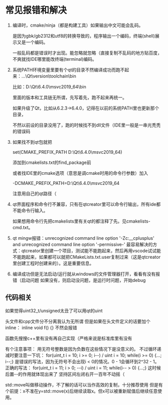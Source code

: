 # 常见报错和解决

1. 编译时，cmake/ninja（都是构建工具）如果输出中文可能会乱码。

   是因为gbk/gb2312和utf8的转换导致的，程序输出一个编码，终端(shell)展示又是一个编码。

   一般乱码都是错误时才出现。能忽略就忽略（直接复制不乱码的地方贴百度，不爽就找IDE哪里能改终端(terminal)编码。

2. 系统PATH环境变量里要有个qt的目录不然编译成功而跑不起来：...\Qt\version\toolchain\bin

   比如：D:\Qt\6.4.0\msvc2019_64\bin

   里面的版本和工具链无所谓，先写着先，跑不起来再统一。

   如果升级了Qt，比如从6.2.3->6.4.0，记得在以前的系统PATH里也更新那个目录，

   不然以前设的目录没用了，跑的时候找不到dll文件（IDE里一般是一串光秃秃的错误码

3. 如果找不到qt包就把

   set(CMAKE_PREFIX_PATH D:\Qt\6.4.0\msvc2019_64)

   添加到cmakelists.txt的find_package前

   或者找IDE里的cmake选项（意思是调cmake时用的命令行参数）加入

   -DCMAKE_PREFIX_PATH=D:\Qt\6.4.0\msvc2019_64

   注意用自己的qt路径（

4. qt界面程序和命令行不兼容，只有在qtcreator里可以命令行输出，所有ide都不能命令行输入。

   如果想用命令行先把cmakelists里有关qt的都注释了先。见cmakelists-cmd.txt。

5. qt mingw报错：unrecognized command line option '-Zc:__cplusplus' and unrecognized command line option '-permissive-'
   最容易解决的方式：qtcreator里创建一个项目，测试能不能跑起来，然后再用vscode试试能不能跑起来，如果都可以就把CMakeLists.txt.user复制过来（这是qtcreator里创建工程时创建来的）。这是重要信息。

6. 编译成功但是无法启动/运行就从windows的文件管理器打开，看看有没有报错（启动问题
   如果没有，则启动没问题，是运行时问题，开始debug

## 代码相关

如果觉得uint32_t/unsigned太丑了可以用qt的uint

头文件和cpp文件分不分离我认为无所谓
但是如果在头文件定义的话要加个inline：
inline void f() {}
不然会报错

函数先搜搜c++里有没有再自己实现（严格来说是标准库里有没有

有个注意事项：
用无符号整数是因为负数在这些情况下是没意义的。
不过循环递减时要注意一下坑：
for(uint_t i = 10; i >= 0; i--) / uint i = 10; while(i >= 0) {...; i--;}
是错误的写法，因为无符号不会出现i < 0的情况。0 - 1会循环到2^32 - 1。
正确的写法：
for(uint_t i = 11; i > 0; --i) / uint i = 11; while(i-- > 0) {...;}
这时候后置--的作用就体现出来了
坚持区间左闭右开一百年不动摇（

std::move叫做移动操作，不了解的话可以当作高效的复制，十分推荐使用
但是有个前提：x不准在y=std::move(x)后继续读取x。但x可以被重新赋值后继续任意使用。

